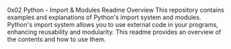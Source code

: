 0x02 Python - Import & Modules Readme
Overview
This repository contains examples and explanations of Python's import system and modules. Python's import system allows you to use external code in your programs, enhancing reusability and modularity. This readme provides an overview of the contents and how to use them.

